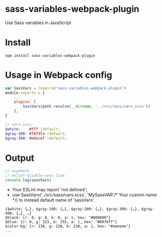 # sass-variables-webpack-plugin
Use Sass variables in JavaScript

# Install
```terminal
npm install sass-variables-webpack-plugin
```

# Usage in Webpack config
```js
var SassVars = require('sass-variables-webpack-plugin')
module.exports = {
    ...
    plugins: [
        SassVars(path.resolve(__dirname, '../src/sass/vars.scss'))
    ],
}
```

```scss
// vars.scss
$white:    #fff !default;
$gray-100: #f8f9fa !default;
$gray-200: #e9ecef !default;
```

# Output

```js
// anywhere
// eslint-disable-next-line
console.log(sassVars)
```

* Your ESLint may report 'not defined';
* use SassVars('../src/sass/vars.scss', 'MySassVAR'/* Your custom name */) to instead default name of 'sassVars'.

```console
{$white: {…}, $gray-100: {…}, $gray-200: {…}, $gray-300: {…}, $gray-400: {…}, …}
$black: {r: 0, g: 0, b: 0, a: 1, hex: "#000000"}
$blue: {r: 0, g: 123, b: 255, a: 1, hex: "#007bff"}
$color-bg: {r: 238, g: 238, b: 238, a: 1, hex: "#eeeeee"}
...
```
